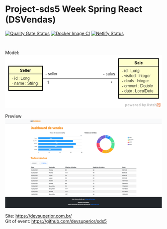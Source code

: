 # Project-sds5 Week Spring React (DSVendas)
[![Quality Gate Status](https://sonarcloud.io/api/project_badges/measure?project=felipeschirmann_DSMovie&metric=alert_status)](https://sonarcloud.io/summary/new_code?id=felipeschirmann_DSMovie)
[![Docker Image CI](https://github.com/felipeschirmann/DSVendas/actions/workflows/CI-docker-image.yml/badge.svg)](https://github.com/felipeschirmann/DSVendas/actions/workflows/CI-docker-image.yml)
[![Netlify Status](https://api.netlify.com/api/v1/badges/8cd1c6b3-aa8e-4942-85ba-bc6e4d1d6433/deploy-status)](https://app.netlify.com/sites/felipeschirmann-sds5-projeto-vendas/deploys)

</br>

Model: 
</br>
<img src="https://raw.githubusercontent.com/felipeschirmann/DSVendas/main/assets/sds3-mc.png" alt="model"/>

Preview
<img src="https://raw.githubusercontent.com/felipeschirmann/DSVendas/main/assets/felipeschirmann-sds5.png" alt="Preview"/>

Site: https://devsuperior.com.br/
</br>
Git of event: https://github.com/devsuperior/sds5
